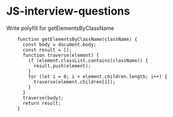 # JS-interview-questions

Write polyfill for getElementsByClassName
```
    function getElementsByClassName(className) {
      const body = document.body;
      const result = [];
      function traverse(element) {
        if (element.classList.contains(className)) {
          result.push(element);
        }
        for (let i = 0; i < element.children.length; i++) {
          traverse(element.children[i]);
        }
      }
      traverse(body);
      return result;
    }
```
